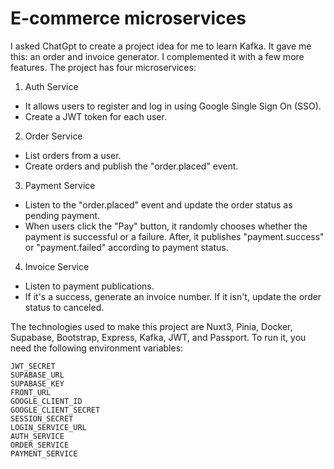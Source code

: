 # E-commerce microservices
I asked ChatGpt to create a project idea for me to learn Kafka. It gave me this: an order and invoice generator. I complemented it with a few more features. The project has four microservices:
1. Auth Service
- It allows users to register and log in using Google Single Sign On (SSO).
- Create a JWT token for each user.
2. Order Service
- List orders from a user.
- Create orders and publish the "order.placed" event.
3. Payment Service
- Listen to the "order.placed" event and update the order status as pending payment.
- When users click the "Pay" button, it randomly chooses whether the payment is successful or a failure. After, it publishes "payment.success" or "payment.failed" according to payment status.
4. Invoice Service
- Listen to payment publications.
- If it's a success, generate an invoice number. If it isn't, update the order status to canceled.
	
The technologies used to make this project are Nuxt3, Pinia, Docker, Supabase, Bootstrap, Express, Kafka, JWT, and Passport. To run it, you need the following environment variables:
```
JWT_SECRET
SUPABASE_URL
SUPABASE_KEY
FRONT_URL
GOOGLE_CLIENT_ID
GOOGLE_CLIENT_SECRET
SESSION_SECRET
LOGIN_SERVICE_URL
AUTH_SERVICE
ORDER_SERVICE
PAYMENT_SERVICE
```
